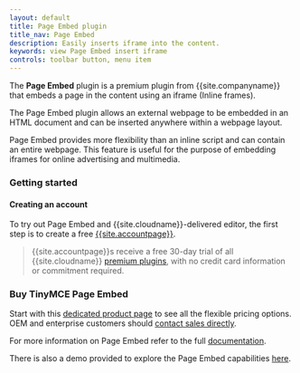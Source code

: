 ```yaml
---
layout: default
title: Page Embed plugin
title_nav: Page Embed
description: Easily inserts iframe into the content.
keywords: view Page Embed insert iframe
controls: toolbar button, menu item
---
```


The **Page Embed** plugin is a premium plugin from {{site.companyname}} that embeds a page in the content using an iframe (Inline frames).

The Page Embed plugin allows an external webpage to be embedded in an HTML document and can be inserted anywhere within a webpage layout.

Page Embed provides more flexibility than an inline script and can contain an entire webpage. This feature is useful for the purpose of embedding iframes for online advertising and multimedia.

### Getting started

#### Creating an account

To try out Page Embed and {{site.cloudname}}-delivered editor, the first step is to create a free [{{site.accountpage}}](https://www.tiny.cloud/download/).

> {{site.accountpage}}s receive a free 30-day trial of all {{site.cloudname}} [premium plugins]({{site.cloudextensions}}), with no credit card information or commitment required.

### Buy TinyMCE Page Embed

Start with this [dedicated product page]({{site.productpages}}/page-embed/) to see all the flexible pricing options. OEM and enterprise customers should [contact sales directly]({{site.contactpage}}).

For more information on Page Embed refer to the full [documentation]({{site.baseurl}}/plugins/pageembed/).

There is also a demo provided to explore the Page Embed capabilities [here]({{site.baseurl}}/demo/pageembed/).
